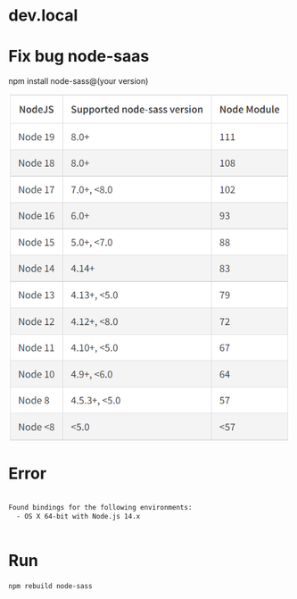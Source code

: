 # dev.local

# Fix bug node-saas

npm install node-sass@(your version)

![Alt text](https://github.com/dearvn/dev.local/raw/main/node-saas.png?raw=true "SaaS")

# Error

```Node Sass could not find a binding for your current environment: Linux 64-bit with Node.js 14.x

Found bindings for the following environments:
  - OS X 64-bit with Node.js 14.x
  
```

# Run

`npm rebuild node-sass`

